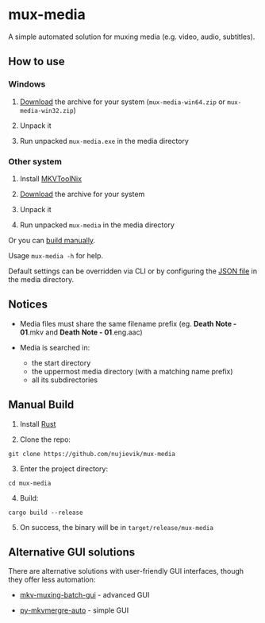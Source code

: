 # mux-media

A simple automated solution for muxing media (e.g. video, audio,
subtitles).

## How to use

### Windows

1. [Download](https://github.com/nujievik/mux-media/releases) the
archive for your system (`mux-media-win64.zip` or `mux-media-win32.zip`)

2. Unpack it

3. Run unpacked `mux-media.exe` in the media directory

### Other system

1. Install [MKVToolNix](https://mkvtoolnix.download/)

2. [Download](https://github.com/nujievik/mux-media/releases) the
archive for your system

3. Unpack it

4. Run unpacked `mux-media` in the media directory

Or you can [build manually](#manual-build).

Usage `mux-media -h` for help.

Default settings can be overridden via CLI or by configuring the
[JSON file](
https://github.com/nujievik/mux-media/blob/main/mux-media.json) in the
media directory.

## Notices

- Media files must share the same filename prefix
(eg. **Death Note - 01**.mkv and **Death Note - 01**.eng.aac)

- Media is searched in:
  - the start directory
  - the uppermost media directory (with a matching name prefix)
  - all its subdirectories

## Manual Build

1. Install [Rust](https://www.rust-lang.org/tools/install)

2. Clone the repo:
```
git clone https://github.com/nujievik/mux-media
```

3. Enter the project directory:
```
cd mux-media
```

4. Build:
```
cargo build --release
```

5. On success, the binary will be in `target/release/mux-media`

## Alternative GUI solutions

There are alternative solutions with user-friendly GUI interfaces,
though they offer less automation:

- [mkv-muxing-batch-gui](
https://github.com/yaser01/mkv-muxing-batch-gui) - advanced GUI

- [py-mkvmergre-auto](https://github.com/LedyBacer/py-mkvmergre-auto) -
simple GUI
